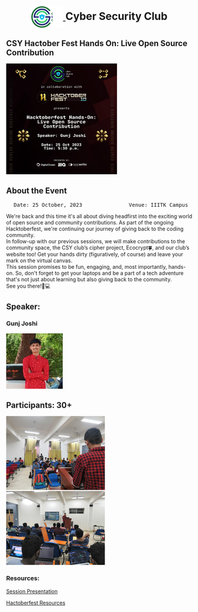 <h1 align="center">
    <a href="https://github.com/CSYClubIIITK/ClubVault">
        <img src="https://raw.githubusercontent.com/CSYClubIIITK/ClubVault/main/Logo.png" valign="middle" height="58" alt="CSY logo" />
    </a>
    <span valign="middle">
        Cyber Security Club
    </span>
</h1>

<h2>CSY Hactober Fest Hands On: Live Open Source Contribution</h2>
<section>
    <div class="container container1">
        <div class="content">
            <img class="banner" src="banner.jpeg" alt="Hands On: Open Source Contribution" style="height:300px;">
            <br>
            <h2>About the Event</h2>
            <p><pre><center> Date: 25 October, 2023               Venue: IIITK Campus</center></pre></p>
            <p>We're back and this time it's all about diving headfirst into the exciting world of open source and community contributions. As part of the ongoing Hacktoberfest, we're continuing our journey of giving back to the coding community.
<br>
In follow-up with our previous sessions, we will make contributions to the community space, the CSY club’s cipher project, Ecocrypt🍀, and our club’s website too! Get your hands dirty (figuratively, of course) and leave your mark on the virtual canvas.
<br>
This session promises to be fun, engaging, and, most importantly, hands-on. So, don't forget to get your laptops and be a part of a tech adventure that's not just about learning but also giving back to the community.
<br>
See you there!🌟💻</p>

            
 <h2>Speaker:</h2>
 <h3>Gunj Joshi</h3>
    <img src="gunj.jpg" float="left" height="150" alt="Gunj Joshi" />
            
<h2>Participants: 30+</h2>
            <img src="pic1.jpeg" float="left" height="200" alt="p1" />
            <img src="pic2.jpeg" float="left" height="200" alt="p2" />

### Resources:

[Session Presentation](hands-on-hacktoberfest-2023-gunjjoshi.pptx)
<br>

[Hactoberfest Resources](https://csyclubiiitk.notion.site/csyclubiiitk/Hacktoberfest-Resources-444c8f7a210841b9ae993d8aab47c33e)